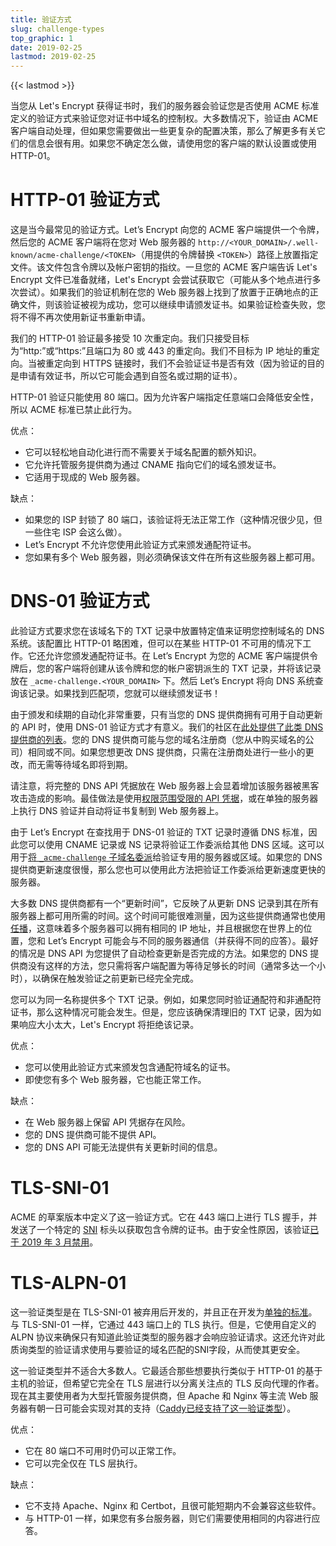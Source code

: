 ```yaml
---
title: 验证方式
slug: challenge-types
top_graphic: 1
date: 2019-02-25
lastmod: 2019-02-25
---
```


{{< lastmod >}}

当您从 Let's Encrypt 获得证书时，我们的服务器会验证您是否使用 ACME 标准定义的验证方式来验证您对证书中域名的控制权。大多数情况下，验证由 ACME 客户端自动处理，但如果您需要做出一些更复杂的配置决策，那么了解更多有关它们的信息会很有用。如果您不确定怎么做，请使用您的客户端的默认设置或使用 HTTP-01。

# HTTP-01 验证方式

这是当今最常见的验证方式。Let’s Encrypt 向您的 ACME 客户端提供一个令牌，然后您的 ACME 客户端将在您对 Web 服务器的 `http://<YOUR_DOMAIN>/.well-known/acme-challenge/<TOKEN>`（用提供的令牌替换 `<TOKEN>`）路径上放置指定文件。该文件包含令牌以及帐户密钥的指纹。一旦您的 ACME 客户端告诉 Let's Encrypt 文件已准备就绪，Let's Encrypt 会尝试获取它（可能从多个地点进行多次尝试）。如果我们的验证机制在您的 Web 服务器上找到了放置于正确地点的正确文件，则该验证被视为成功，您可以继续申请颁发证书。如果验证检查失败，您将不得不再次使用新证书重新申请。

我们的 HTTP-01 验证最多接受 10 次重定向。我们只接受目标为“http:”或“https:”且端口为 80 或 443 的重定向。我们不目标为 IP 地址的重定向。当被重定向到 HTTPS 链接时，我们不会验证证书是否有效（因为验证的目的是申请有效证书，所以它可能会遇到自签名或过期的证书）。

HTTP-01 验证只能使用 80 端口。因为允许客户端指定任意端口会降低安全性，所以 ACME 标准已禁止此行为。

优点：

   - 它可以轻松地自动化进行而不需要关于域名配置的额外知识。
   - 它允许托管服务提供商为通过 CNAME 指向它们的域名颁发证书。
   - 它适用于现成的 Web 服务器。

缺点：

   - 如果您的 ISP 封锁了 80 端口，该验证将无法正常工作（这种情况很少见，但一些住宅 ISP 会这么做）。
   - Let’s Encrypt 不允许您使用此验证方式来颁发通配符证书。
   - 您如果有多个 Web 服务器，则必须确保该文件在所有这些服务器上都可用。

# DNS-01 验证方式

此验证方式要求您在该域名下的 TXT 记录中放置特定值来证明您控制域名的 DNS 系统。该配置比 HTTP-01 略困难，但可以在某些 HTTP-01 不可用的情况下工作。它还允许您颁发通配符证书。在 Let’s Encrypt 为您的 ACME 客户端提供令牌后，您的客户端将创建从该令牌和您的帐户密钥派生的 TXT 记录，并将该记录放在 `_acme-challenge.<YOUR_DOMAIN>` 下。然后 Let’s Encrypt 将向 DNS 系统查询该记录。如果找到匹配项，您就可以继续颁发证书！

由于颁发和续期的自动化非常重要，只有当您的 DNS 提供商拥有可用于自动更新的 API 时，使用 DNS-01 验证方式才有意义。我们的社区在[此处提供了此类 DNS 提供商的列表][dns-api-providers]。您的 DNS 提供商可能与您的域名注册商（您从中购买域名的公司）相同或不同。如果您想更改 DNS 提供商，只需在注册商处进行一些小的更改，而无需等待域名即将到期。

请注意，将完整的 DNS API 凭据放在 Web 服务器上会显着增加该服务器被黑客攻击造成的影响。最佳做法是使用[权限范围受限的 API 凭据][securing-dns-credentials]，或在单独的服务器上执行 DNS 验证并自动将证书复制到 Web 服务器上。

由于 Let’s Encrypt 在查找用于 DNS-01 验证的 TXT 记录时遵循 DNS 标准，因此您可以使用 CNAME 记录或 NS 记录将验证工作委派给其他 DNS 区域。这可以用于[将 `_acme-challenge` 子域名委派][securing-dns-credentials]给验证专用的服务器或区域。如果您的 DNS 提供商更新速度很慢，那么您也可以使用此方法把验证工作委派给更新速度更快的服务器。

大多数 DNS 提供商都有一个“更新时间”，它反映了从更新 DNS 记录到其在所有服务器上都可用所需的时间。这个时间可能很难测量，因为这些提供商通常也使用[任播][anycast]，这意味着多个服务器可以拥有相同的 IP 地址，并且根据您在世界上的位置，您和 Let’s Encrypt 可能会与不同的服务器通信（并获得不同的应答）。最好的情况是 DNS API 为您提供了自动检查更新是否完成的方法。如果您的 DNS 提供商没有这样的方法，您只需将客户端配置为等待足够长的时间（通常多达一个小时），以确保在触发验证之前更新已经完全完成。

您可以为同一名称提供多个 TXT 记录。例如，如果您同时验证通配符和非通配符证书，那么这种情况可能会发生。但是，您应该确保清理旧的 TXT 记录，因为如果响应大小太大，Let's Encrypt 将拒绝该记录。

优点：

   - 您可以使用此验证方式来颁发包含通配符域名的证书。
   - 即使您有多个 Web 服务器，它也能正常工作。

缺点：

   - 在 Web 服务器上保留 API 凭据存在风险。
   - 您的 DNS 提供商可能不提供 API。
   - 您的 DNS API 可能无法提供有关更新时间的信息。

# TLS-SNI-01

ACME 的草案版本中定义了这一验证方式。它在 443 端口上进行 TLS 握手，并发送了一个特定的 [SNI] 标头以获取包含令牌的证书。由于安全性原因，该验证[已于 2019 年 3 月禁用][tls-sni-disablement]。

# TLS-ALPN-01

这一验证类型是在 TLS-SNI-01 被弃用后开发的，并且正在开发为[单独的标准][tls-alpn]。与 TLS-SNI-01 一样，它通过 443 端口上的 TLS 执行。但是，它使用自定义的 ALPN 协议来确保只有知道此验证类型的服务器才会响应验证请求。这还允许对此质询类型的验证请求使用与要验证的域名匹配的SNI字段，从而使其更安全。

这一验证类型并不适合大多数人。它最适合那些想要执行类似于 HTTP-01 的基于主机的验证，但希望它完全在 TLS 层进行以分离关注点的 TLS 反向代理的作者。现在其主要使用者为大型托管服务提供商，但 Apache 和 Nginx 等主流 Web 服务器有朝一日可能会实现对其的支持（[Caddy已经支持了这一验证类型][caddy-tls-alpn]）。

优点：

   - 它在 80 端口不可用时仍可以正常工作。
   - 它可以完全仅在 TLS 层执行。

缺点：

   - 它不支持 Apache、Nginx 和 Certbot，且很可能短期内不会兼容这些软件。
   - 与 HTTP-01 一样，如果您有多台服务器，则它们需要使用相同的内容进行应答。

[dns-api-providers]: https://community.letsencrypt.org/t/dns-providers-who-easily-integrate-with-lets-encrypt-dns-validation/86438
[securing-dns-credentials]: https://www.eff.org/deeplinks/2018/02/technical-deep-dive-securing-automation-acme-dns-challenge-validation
[anycast]: https://en.wikipedia.org/wiki/Anycast
[SNI]: https://en.wikipedia.org/wiki/Server_Name_Indication
[tls-sni-disablement]: https://community.letsencrypt.org/t/march-13-2019-end-of-life-for-all-tls-sni-01-validation-support/74209
[tls-alpn]: https://tools.ietf.org/html/rfc8737
[caddy-tls-alpn]: https://caddy.community/t/caddy-supports-the-acme-tls-alpn-challenge/4860
